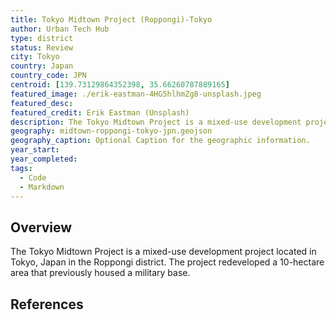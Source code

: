 ```yaml
---
title: Tokyo Midtown Project (Roppongi)-Tokyo
author: Urban Tech Hub
type: district
status: Review
city: Tokyo
country: Japan
country_code: JPN
centroid: [139.73129864352398, 35.66260787889165]
featured_image: ./erik-eastman-4HG5hlhmZg8-unsplash.jpeg
featured_desc:
featured_credit: Erik Eastman (Unsplash)
description: The Tokyo Midtown Project is a mixed-use development project located in Tokyo, Japan in the Roppongi district. The project redeveloped a 10-hectare area that previously housed a military base.
geography: midtown-roppongi-tokyo-jpn.geojson
geography_caption: Optional Caption for the geographic information.
year_start:
year_completed:
tags:
  - Code
  - Markdown
---
```


## Overview

The Tokyo Midtown Project is a mixed-use development project located in Tokyo, Japan in the Roppongi district. The project redeveloped a 10-hectare area that previously housed a military base.

## References
